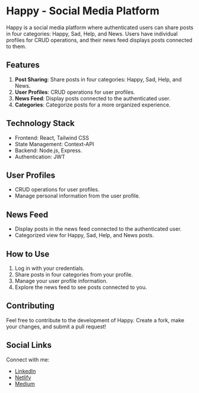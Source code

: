 # Happy - Social Media Platform

Happy is a social media platform where authenticated users can share posts in four categories: Happy, Sad, Help, and News. Users have individual profiles for CRUD operations, and their news feed displays posts connected to them.

## Features

1. **Post Sharing**: Share posts in four categories: Happy, Sad, Help, and News.
2. **User Profiles**: CRUD operations for user profiles.
3. **News Feed**: Display posts connected to the authenticated user.
4. **Categories**: Categorize posts for a more organized experience.

## Technology Stack

- Frontend: React, Tailwind CSS
- State Management: Context-API
- Backend: Node.js, Express.
- Authentication: JWT

## User Profiles

- CRUD operations for user profiles.
- Manage personal information from the user profile.

## News Feed

- Display posts in the news feed connected to the authenticated user.
- Categorized view for Happy, Sad, Help, and News posts.

## How to Use

1. Log in with your credentials.
2. Share posts in four categories from your profile.
3. Manage your user profile information.
4. Explore the news feed to see posts connected to you.

## Contributing

Feel free to contribute to the development of Happy. Create a fork, make your changes, and submit a pull request!

## Social Links

Connect with me:

- [LinkedIn](www.linkedin.com/in/mdmoniruzzamanbu)
- [Netlify](https://moniruzzamanbu.netlify.app/)
- [Medium](https://medium.com/@zamanmonirbu)
